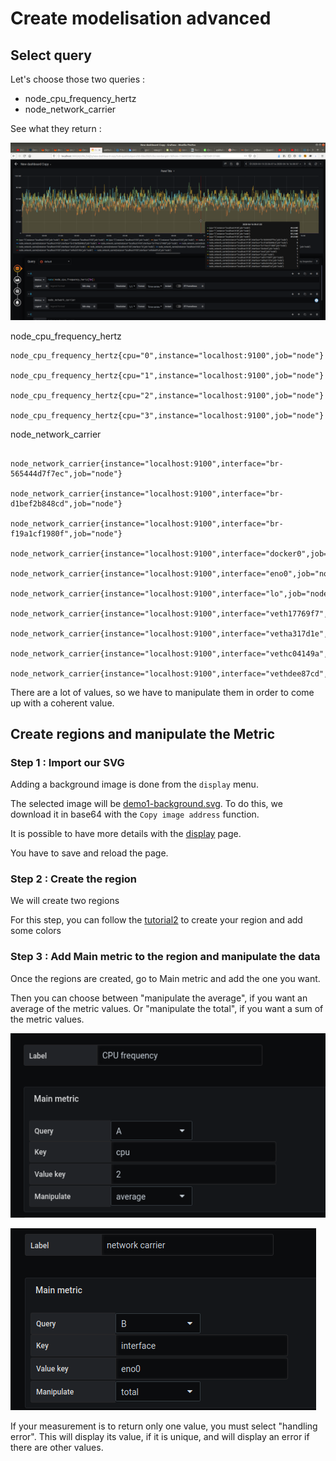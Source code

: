  
# Create modelisation advanced

## Select query

Let's choose those two queries :
- node_cpu_frequency_hertz
- node_network_carrier

See what they return :

![values](../../screenshots/demo/tutorial5/values.png)

node_cpu_frequency_hertz


```
node_cpu_frequency_hertz{cpu="0",instance="localhost:9100",job="node"}

node_cpu_frequency_hertz{cpu="1",instance="localhost:9100",job="node"}

node_cpu_frequency_hertz{cpu="2",instance="localhost:9100",job="node"}

node_cpu_frequency_hertz{cpu="3",instance="localhost:9100",job="node"}

```

node_network_carrier

```

node_network_carrier{instance="localhost:9100",interface="br-565444d7f7ec",job="node"}

node_network_carrier{instance="localhost:9100",interface="br-d1bef2b848cd",job="node"}

node_network_carrier{instance="localhost:9100",interface="br-f19a1cf1980f",job="node"}

node_network_carrier{instance="localhost:9100",interface="docker0",job="node"}

node_network_carrier{instance="localhost:9100",interface="eno0",job="node"}

node_network_carrier{instance="localhost:9100",interface="lo",job="node"}

node_network_carrier{instance="localhost:9100",interface="veth17769f7",job="node"}

node_network_carrier{instance="localhost:9100",interface="vetha317d1e",job="node"}

node_network_carrier{instance="localhost:9100",interface="vethc04149a",job="node"}

node_network_carrier{instance="localhost:9100",interface="vethdee87cd",job="node"}

```
There are a lot of values, so we have to manipulate them in order to come up with a coherent value.

## Create regions and manipulate the Metric

### Step 1 : Import our SVG

Adding a background image is done from the `display` menu.

The selected image will be [demo1-background.svg](../../resource/demo1-background.svg). To do this, we download it in base64 with the `Copy image address` function.

It is possible to have more details with the [display](../editor/display.md) page.

You have to save and reload the page.

### Step 2 : Create the region

We will create two regions

For this step, you can follow the [tutorial2](tutorial2.md) to create your region and add some colors

### Step 3 : Add Main metric to the region and manipulate the data

Once the regions are created, go to Main metric and add the one you want.

Then you can choose between "manipulate the average", if you want an average of the metric values. Or "manipulate the total", if you want a sum of the metric values.

![average](../../screenshots/demo/tutorial5/average.png)


![total](../../screenshots/demo/tutorial5/total.png)

If your measurement is to return only one value, you must select "handling error". 
This will display its value, if it is unique, and will display an error if there are other values.






















